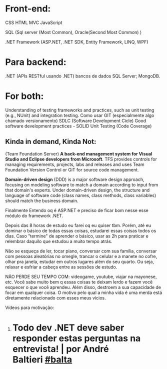 
# Front-end:

CSS
HTML
MVC
JavaScript

SQL (Sql server (Most Common), Oracle(Second Most Common) )

.NET Framework (ASP.NET, .NET SDK, Entity Framework, LINQ, WPF)



# Para backend:
.NET (APIs RESTful usando .NET)
bancos de dados SQL Server;
 MongoDB.

# For both:
Understanding of testing frameworks and practices, such as unit testing (e.g., NUnit) and integration testing.
Como usar GIT (especialmente algo chamado versionamento)
SDLC (Software Development Cicle)
Good software development practices - SOLID
Unit Testing (Code Coverage)

## Kinda in demand, Kinda Not:

(Team Foundation Server) **A back-end management system for Visual Studio and Eclipse developers from Microsoft**. TFS provides controls for managing requirements, projects, labs and releases and uses Team Foundation Version Control or GiT for source code management.


**Domain-driven design** (DDD) is a major software design approach, focusing on modeling software to match a domain according to input from that domain's experts. Under domain-driven design, the structure and language of software code (class names, class methods, class variables) should match the business domain.


Finalmente Entendo oq é ASP.NET e preciso de ficar bom nesse esse módulo do framework .NET.

Depois das 8 horas de estudo eu farei oq eu quiser tbm. Porém, até eu dominar o básico de todas essas coisas, estudarei essas coisas todos os dias. Caso "termine" de aprender o básico, usar as 2h para praticar e relembrar daquilo que estudou a muito tempo atrás.

Não se esqueça de ler, tocar piano, conversar com sua família, conversar com pessoas aleatórias no omegle, trancar o celular e a manete no cofre, olhar pra janela, estudar em outros lugares além do seu quarto. Ou seja, 
relaxar e esfriar a cabeça entre as sessões de estudo.

NÃO PERDE SEU TEMPO COM: videogame, youtube, viajar na mayonese, etc. Você sabe muito bem q essas coisas te deixam lerdo e fazem você esquecer o que você aprendeu. Além disso, destroem a sua capacidade de focar em qualquer coisa. O motivo pelo qual a minha vida é uma merda está diretamente relacionado com esses meus vícios.

Vídeos para motivação:
1. # Todo dev .NET deve saber responder estas perguntas na entrevista! | por André Baltieri [#balta](https://www.youtube.com/hashtag/balta)